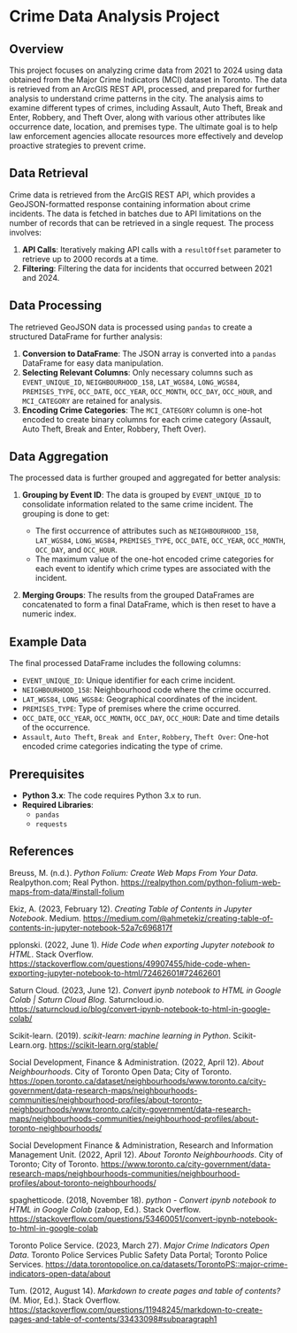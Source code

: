 # Crime Data Analysis Project

## Overview

This project focuses on analyzing crime data from 2021 to 2024 using data obtained from the Major Crime Indicators (MCI) dataset in Toronto. The data is retrieved from an ArcGIS REST API, processed, and prepared for further analysis to understand crime patterns in the city. The analysis aims to examine different types of crimes, including Assault, Auto Theft, Break and Enter, Robbery, and Theft Over, along with various other attributes like occurrence date, location, and premises type. The ultimate goal is to help law enforcement agencies allocate resources more effectively and develop proactive strategies to prevent crime.

## Data Retrieval

Crime data is retrieved from the ArcGIS REST API, which provides a GeoJSON-formatted response containing information about crime incidents. The data is fetched in batches due to API limitations on the number of records that can be retrieved in a single request. The process involves:

1. **API Calls**: Iteratively making API calls with a `resultOffset` parameter to retrieve up to 2000 records at a time.
2. **Filtering**: Filtering the data for incidents that occurred between 2021 and 2024.

## Data Processing

The retrieved GeoJSON data is processed using `pandas` to create a structured DataFrame for further analysis:

1. **Conversion to DataFrame**: The JSON array is converted into a `pandas` DataFrame for easy data manipulation.
2. **Selecting Relevant Columns**: Only necessary columns such as `EVENT_UNIQUE_ID`, `NEIGHBOURHOOD_158`, `LAT_WGS84`, `LONG_WGS84`, `PREMISES_TYPE`, `OCC_DATE`, `OCC_YEAR`, `OCC_MONTH`, `OCC_DAY`, `OCC_HOUR`, and `MCI_CATEGORY` are retained for analysis.
3. **Encoding Crime Categories**: The `MCI_CATEGORY` column is one-hot encoded to create binary columns for each crime category (Assault, Auto Theft, Break and Enter, Robbery, Theft Over).

## Data Aggregation

The processed data is further grouped and aggregated for better analysis:

1. **Grouping by Event ID**: The data is grouped by `EVENT_UNIQUE_ID` to consolidate information related to the same crime incident. The grouping is done to get:
   - The first occurrence of attributes such as `NEIGHBOURHOOD_158`, `LAT_WGS84`, `LONG_WGS84`, `PREMISES_TYPE`, `OCC_DATE`, `OCC_YEAR`, `OCC_MONTH`, `OCC_DAY`, and `OCC_HOUR`.
   - The maximum value of the one-hot encoded crime categories for each event to identify which crime types are associated with the incident.

2. **Merging Groups**: The results from the grouped DataFrames are concatenated to form a final DataFrame, which is then reset to have a numeric index.

## Example Data

The final processed DataFrame includes the following columns:
- `EVENT_UNIQUE_ID`: Unique identifier for each crime incident.
- `NEIGHBOURHOOD_158`: Neighbourhood code where the crime occurred.
- `LAT_WGS84`, `LONG_WGS84`: Geographical coordinates of the incident.
- `PREMISES_TYPE`: Type of premises where the crime occurred.
- `OCC_DATE`, `OCC_YEAR`, `OCC_MONTH`, `OCC_DAY`, `OCC_HOUR`: Date and time details of the occurrence.
- `Assault`, `Auto Theft`, `Break and Enter`, `Robbery`, `Theft Over`: One-hot encoded crime categories indicating the type of crime.

## Prerequisites

- **Python 3.x**: The code requires Python 3.x to run.
- **Required Libraries**:
  - `pandas`
  - `requests`

## References

Breuss, M. (n.d.). *Python Folium: Create Web Maps From Your Data*. Realpython.com; Real Python. <https://realpython.com/python-folium-web-maps-from-data/#install-folium>

Ekiz, A. (2023, February 12). *Creating Table of Contents in Jupyter Notebook*. Medium. <https://medium.com/@ahmetekiz/creating-table-of-contents-in-jupyter-notebook-52a7c696817f>

pplonski. (2022, June 1). *Hide Code when exporting Jupyter notebook to HTML*. Stack Overflow. <https://stackoverflow.com/questions/49907455/hide-code-when-exporting-jupyter-notebook-to-html/72462601#72462601>

Saturn Cloud. (2023, June 12). *Convert ipynb notebook to HTML in Google Colab | Saturn Cloud Blog*. Saturncloud.io. <https://saturncloud.io/blog/convert-ipynb-notebook-to-html-in-google-colab/>

Scikit-learn. (2019). *scikit-learn: machine learning in Python*. Scikit-Learn.org. <https://scikit-learn.org/stable/>

Social Development, Finance & Administration. (2022, April 12). *About Neighbourhoods*. City of Toronto Open Data; City of Toronto. <https://open.toronto.ca/dataset/neighbourhoods/www.toronto.ca/city-government/data-research-maps/neighbourhoods-communities/neighbourhood-profiles/about-toronto-neighbourhoods/www.toronto.ca/city-government/data-research-maps/neighbourhoods-communities/neighbourhood-profiles/about-toronto-neighbourhoods/>

Social Development Finance & Administration, Research and Information Management Unit. (2022, April 12). *About Toronto Neighbourhoods*. City of Toronto; City of Toronto. <https://www.toronto.ca/city-government/data-research-maps/neighbourhoods-communities/neighbourhood-profiles/about-toronto-neighbourhoods/>

spaghetticode. (2018, November 18). *python - Convert ipynb notebook to HTML in Google Colab* (zabop, Ed.). Stack Overflow. <https://stackoverflow.com/questions/53460051/convert-ipynb-notebook-to-html-in-google-colab>

Toronto Police Service. (2023, March 27). *Major Crime Indicators Open Data*. Toronto Police Services Public Safety Data Portal; Toronto Police Services. <https://data.torontopolice.on.ca/datasets/TorontoPS::major-crime-indicators-open-data/about>

Tum. (2012, August 14). *Markdown to create pages and table of contents?* (M. Mior, Ed.). Stack Overflow. <https://stackoverflow.com/questions/11948245/markdown-to-create-pages-and-table-of-contents/33433098#subparagraph1>
